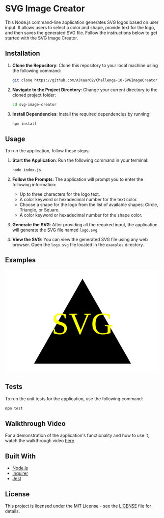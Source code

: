 # SVG Image Creator

This Node.js command-line application generates SVG logos based on user input. It allows users to select a color and shape, provide text for the logo, and then saves the generated SVG file. Follow the instructions below to get started with the SVG Image Creator.

## Installation

1. **Clone the Repository**: Clone this repository to your local machine using the following command:

    ```bash
    git clone https://github.com/AJKaur02/Challenge-10-SVGImageCreator
    ```

2. **Navigate to the Project Directory**: Change your current directory to the cloned project folder:

    ```bash
    cd svg-image-creator
    ```

3. **Install Dependencies**: Install the required dependencies by running:

    ```bash
    npm install
    ```

## Usage

To run the application, follow these steps:

1. **Start the Application**: Run the following command in your terminal:

    ```bash
    node index.js
    ```

2. **Follow the Prompts**: The application will prompt you to enter the following information:
   
    - Up to three characters for the logo text.
    - A color keyword or hexadecimal number for the text color.
    - Choose a shape for the logo from the list of available shapes: Circle, Triangle, or Square.
    - A color keyword or hexadecimal number for the shape color.

3. **Generate the SVG**: After providing all the required input, the application will generate the SVG file named `logo.svg`.

4. **View the SVG**: You can view the generated SVG file using any web browser. Open the `logo.svg` file located in the `examples` directory.

## Examples

![Generated SVG Example](./examples/logo.svg)

## Tests

To run the unit tests for the application, use the following command:

```bash
npm test
```

## Walkthrough Video

For a demonstration of the application's functionality and how to use it, watch the walkthrough video [here](./examples/My%20Movie.mp4).

## Built With

- [Node.js](https://nodejs.org/)
- [Inquirer](https://www.npmjs.com/package/inquirer)
- [Jest](https://jestjs.io/)

## License

This project is licensed under the MIT License - see the [LICENSE](LICENSE) file for details.
